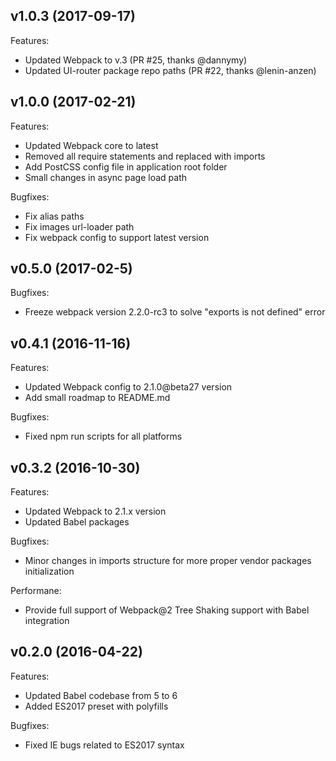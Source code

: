 ## v1.0.3 (2017-09-17)

Features:

  - Updated Webpack to v.3 (PR #25, thanks @dannymy)
  - Updated UI-router package repo paths (PR #22, thanks @lenin-anzen)

## v1.0.0 (2017-02-21)

Features:

  - Updated Webpack core to latest
  - Removed all require statements and replaced with imports
  - Add PostCSS config file in application root folder
  - Small changes in async page load path

Bugfixes:

  - Fix alias paths
  - Fix images url-loader path
  - Fix webpack config to support latest version


## v0.5.0 (2017-02-5)

Bugfixes:

  - Freeze webpack version 2.2.0-rc3 to solve "exports is not defined" error

## v0.4.1 (2016-11-16)

Features:

  - Updated Webpack config to 2.1.0@beta27 version
  - Add small roadmap to README.md

Bugfixes:

  - Fixed npm run scripts for all platforms

## v0.3.2 (2016-10-30)

Features:

  - Updated Webpack to 2.1.x version
  - Updated Babel packages

Bugfixes:

  - Minor changes in imports structure for more proper vendor packages initialization

Performane:

  - Provide full support of Webpack@2 Tree Shaking support with Babel integration

## v0.2.0 (2016-04-22)

Features:

  - Updated Babel codebase from 5 to 6
  - Added ES2017 preset with polyfills

Bugfixes:

  - Fixed IE bugs related to ES2017 syntax